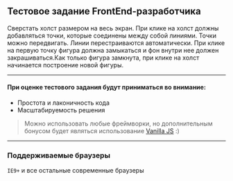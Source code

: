 ## Тестовое задание FrontEnd-разработчика

Сверстать холст размером на весь экран. При клике на холст должны добавляться точки,  которые соединены между собой линиями. Точки можно передвигать. Линии перестраиваются автоматически. При клике на первую точку фигура должна замыкаться и фон внутри нее должен закрашиваться.Как только фигура замкнута, при клике на холст начинается построение новой фигуры.

----------	
#### При оценке тестового задания будут приниматься во внимание:

- Простота и лаконичность кода
- Масштабируемость решения

> Можно использовать любые фреймворки, но дополнительным бонусом будет являться использование [Vanilla JS](http://vanilla-js.com/) :) 

----------	
### Поддерживаемые браузеры
`IE9+` и все остальные современные браузеры